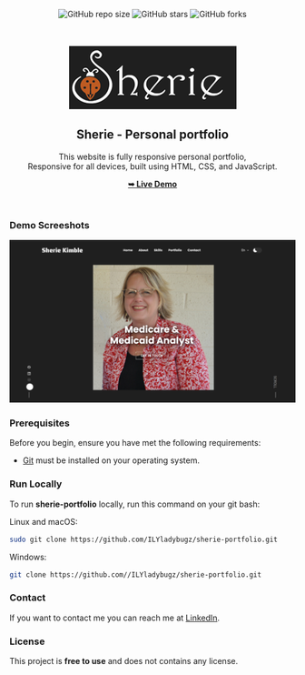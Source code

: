 <div align="center">
  
  ![GitHub repo size](https://img.shields.io/github/repo-size/ILYladybugz/sherie-portfolio)
  ![GitHub stars](https://img.shields.io/github/stars/ILYladybugz/sherie-portfolio?style=social)
  ![GitHub forks](https://img.shields.io/github/forks/ILYladybugz/sherie-portfolio?style=social)
 
  <br />
  <br />
  
  <img src="./readme-images/project-logo.png" />

  <h2 align="center">Sherie - Personal portfolio</h2>

  This website is fully responsive personal portfolio, <br />Responsive for all devices, built using HTML, CSS, and JavaScript.

  <a href="https://ILYladybugz/sherie-portfolio/index.html"><strong>➥ Live Demo</strong></a>

</div>

<br />

### Demo Screeshots

![Jack Portfolio Desktop Demo](./readme-images/desktop.png "Desktop Demo")

### Prerequisites

Before you begin, ensure you have met the following requirements:

* [Git](https://git-scm.com/downloads "Download Git") must be installed on your operating system.

### Run Locally

To run **sherie-portfolio** locally, run this command on your git bash:

Linux and macOS:

```bash
sudo git clone https://github.com/ILYladybugz/sherie-portfolio.git
```

Windows:

```bash
git clone https://github.com//ILYladybugz/sherie-portfolio.git
```

### Contact

If you want to contact me you can reach me at [LinkedIn](https://www.linkedin.com/in/sherie-kimble-4309664/).

### License

This project is **free to use** and does not contains any license.
